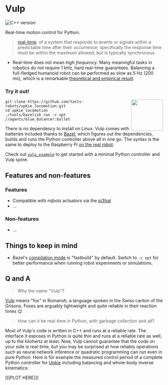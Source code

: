 # Vulp

![C++ version](https://img.shields.io/badge/C++-17/20-blue.svg?style=flat)

Real-time motion control for Python.

> [real-time](https://en.wiktionary.org/wiki/real-time#English): of a system that responds to events or signals within a predictable time after their occurrence; specifically the response time must be within the maximum allowed, but is typically synchronous.

* Real-time does not mean *high frequency*. Many meaningful tasks in robotics do not require 1 kHz, hard real-time guarantees. Balancing a full-fledged humanoid robot can be performed as slow as 5 Hz (200 ms), which is a remarkable [theoretical and empirical result](https://arxiv.org/pdf/1907.01805.pdf).

### Try it out!

<!-- GIF: https://user-images.githubusercontent.com/1189580/170491850-dfbb4786-12ff-4fe8-8080-9413d68acfc1.gif -->
<!-- Issue: https://github.com/github/feedback/discussions/17256 -->

<img src="https://user-images.githubusercontent.com/1189580/170496331-e1293dd3-b50c-40ee-9c2e-f75f3096ebd8.png" height="100" align="right" />

```console
git clone https://github.com/tasts-robots/upkie_locomotion.git
cd upkie_locomotion
./tools/bazelisk run -c opt //agents/blue_balancer:bullet
```

There is no dependency to install on Linux. Vulp comes with batteries included thanks to [Bazel](https://bazel.build/), which figures out the dependencies, builds and runs the Python controller above all in one go. The syntax is the same to deploy to the Raspberry Pi [on the real robot](https://www.youtube.com/shorts/8b36XcCgh7s).

Check out [``vulp_example``](https://github.com/tasts-robots/vulp_example) to get started with a minimal Python controller and Vulp spine.

## Features and non-features

### Features

- Compatible with mjbots actuators via the [pi3hat](https://mjbots.com/products/mjbots-pi3hat-r4-4b)
- ...

### Non-features

- ...

## Things to keep in mind

* Bazel's [compilation mode](https://bazel.build/reference/command-line-reference#flag--compilation_mode) is "fastbuild" by default. Switch to ``-c opt`` for better performance when running robot experiments or simulations.

## Q and A

> Why the name "Vulp"?

[Vulp](https://en.wiktionary.org/wiki/vulp#Noun_2) means "fox" in Romansh, a language spoken in the Swiss canton of the Grisons. Foxes are arguably lightweight and quite reliable in their reaction times 😉

> How can it be real-time in Python, with garbage collection and all?

Most of Vulp's code is written in C++ and runs at a reliable rate. The interface it exposes in Python is quite thin and runs at a reliable rate as well, up to the kilohertz at least. Now, Vulp cannot guarantee that the code on your side is real-time, but you may be surprised at how reliably operations such as neural network inference or quadratic programming can run even in pure Python. Here is for example the measured control period of a complete Python controller for [Upkie](https://www.youtube.com/watch?v=NO_TkHGS0wQ) including balancing and whole-body inverse kinematics:

[[[PLOT HERE]]]
